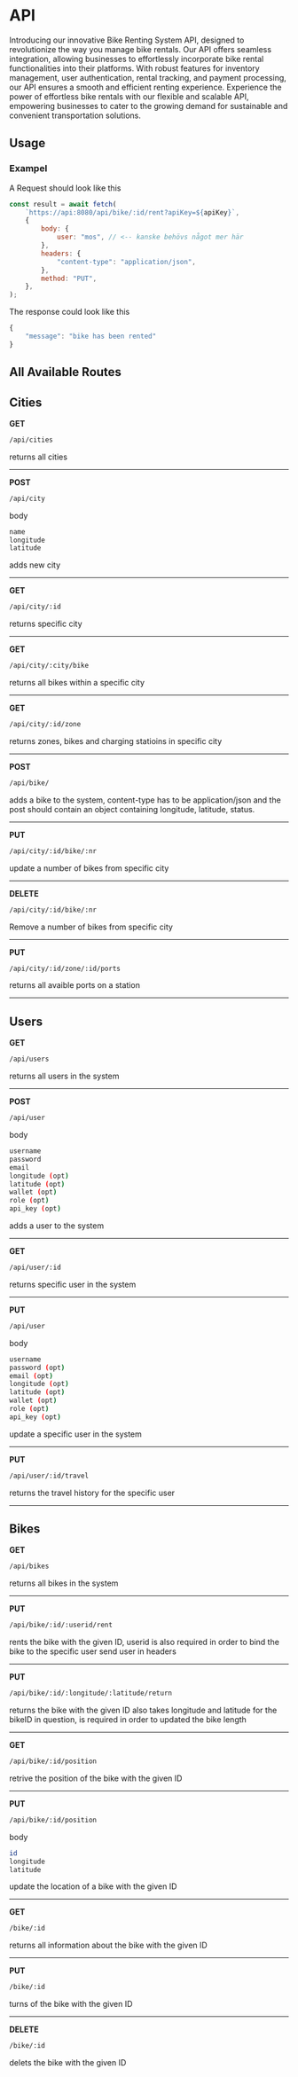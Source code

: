 # API

Introducing our innovative Bike Renting System API, designed to revolutionize the way you manage bike rentals. Our API offers seamless integration, allowing businesses to effortlessly incorporate bike rental functionalities into their platforms. With robust features for inventory management, user authentication, rental tracking, and payment processing, our API ensures a smooth and efficient renting experience. Experience the power of effortless bike rentals with our flexible and scalable API, empowering businesses to cater to the growing demand for sustainable and convenient transportation solutions.

## Usage

### Exampel

A Request should look like this

```js
const result = await fetch(
    `https://api:8080/api/bike/:id/rent?apiKey=${apiKey}`,
    {
        body: {
            user: "mos", // <-- kanske behövs något mer här
        },
        headers: {
            "content-type": "application/json",
        },
        method: "PUT",
    },
);
```

The response could look like this

```js
{
    "message": "bike has been rented"
}

```

## All Available Routes

## Cities

**GET**

```bash
/api/cities
```

returns all cities

---

**POST**

```bash
/api/city
```

body

```bash
name
longitude
latitude
```

adds new city

---

**GET**

```bash
/api/city/:id
```

returns specific city

---

**GET**

```bash
/api/city/:city/bike
```

returns all bikes within a specific city

---

**GET**

```bash
/api/city/:id/zone
```

returns zones, bikes and charging statioins in specific city

---

**POST**

```bash
/api/bike/
```

adds a bike to the system, content-type has to be application/json and the post should contain an object containing longitude, latitude, status.

---

**PUT**

```bash
/api/city/:id/bike/:nr
```

update a number of bikes from specific city

---

**DELETE**

```bash
/api/city/:id/bike/:nr
```

Remove a number of bikes from specific city

---

**PUT**

```bash
/api/city/:id/zone/:id/ports
```

returns all avaible ports on a station

---

## Users

**GET**

```bash
/api/users
```

returns all users in the system

---

**POST**

```bash
/api/user
```

body

```bash
username
password
email
longitude (opt)
latitude (opt)
wallet (opt)
role (opt)
api_key (opt)
```

adds a user to the system

---

**GET**

```bash
/api/user/:id
```

returns specific user in the system

---

**PUT**

```bash
/api/user
```

body

```bash
username
password (opt)
email (opt)
longitude (opt)
latitude (opt)
wallet (opt)
role (opt)
api_key (opt)
```

update a specific user in the system

---

**PUT**

```bash
/api/user/:id/travel
```

returns the travel history for the specific user

---

## Bikes

**GET**

```bash
/api/bikes
```

returns all bikes in the system

---

**PUT**

```bash
/api/bike/:id/:userid/rent
```

rents the bike with the given ID, userid is also required in order to bind the bike to the specific user
send user in headers

---

**PUT**

```bash
/api/bike/:id/:longitude/:latitude/return
```

returns the bike with the given ID
also takes longitude and latitude for the bikeID in question, is required in order to updated the bike length

---

**GET**

```bash
/api/bike/:id/position
```

retrive the position of the bike with the given ID

---

**PUT**

```bash
/api/bike/:id/position
```

body

```bash
id
longitude
latitude
```

update the location of a bike with the given ID

---

**GET**

```bash
/bike/:id
```

returns all information about the bike with the given ID

---

**PUT**

```bash
/bike/:id
```

turns of the bike with the given ID

---

**DELETE**

```bash
/bike/:id
```

delets the bike with the given ID
